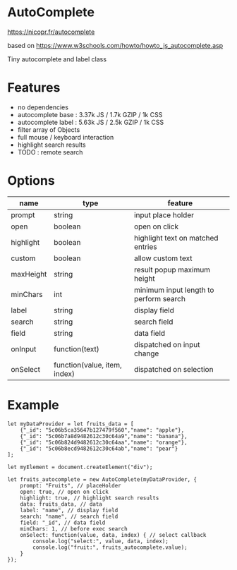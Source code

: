 
# AutoComplete

https://nicopr.fr/autocomplete

based on https://www.w3schools.com/howto/howto_js_autocomplete.asp

Tiny autocomplete and label class

# Features

 - no dependencies
 - autocomplete base : 3.37k JS / 1.7k GZIP / 1k CSS
 - autocomplete label : 5.63k JS / 2.5k GZIP / 1k CSS
 - filter array of Objects
 - full mouse / keyboard interaction
 - highlight search results
 - TODO : remote search

# Options


|name|type|feature|
|--|--|--|
|prompt|string|input place holder|
|open|boolean|open on click
|highlight|boolean|highlight text on matched entries
|custom|boolean|allow custom text
|maxHeight|string|result popup maximum height
|minChars|int|minimum input length to perform search
|label|string|display field
|search|string|search field
|field|string|data field
|onInput|function(text)|dispatched on input change
|onSelect|function(value, item, index)|dispatched on selection

# Example
	
    let myDataProvider = let fruits_data = [
		{"_id": "5c06b5ca35647b127479f560","name": "apple"},
		{"_id": "5c06b7a8d9482612c30c64a9","name": "banana"},
		{"_id": "5c06b824d9482612c30c64aa","name": "orange"},
		{"_id": "5c06b8ecd9482612c30c64ab","name": "pear"}
	];
	
	let myElement = document.createElement("div");
	
	let fruits_autocomplete = new AutoComplete(myDataProvider, {
		prompt: "Fruits", // placeHolder
		open: true, // open on click
		highlight: true, // highlight search results
		data: fruits_data, // data
		label: "name", // display field
		search: "name", // search field
		field: "_id", // data field
		minChars: 1, // before exec search
		onSelect: function(value, data, index) { // select callback
			console.log("select:", value, data, index);
			console.log("fruit:", fruits_autocomplete.value);
		}
	});	

